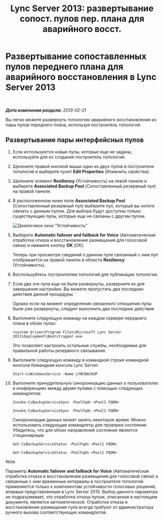 ﻿---
title: "Lync Server 2013: развертывание сопост. пулов пер. плана для аварийного восст."
TOCTitle: Развертывание сопоставленных пулов переднего плана для аварийного восстановления
ms:assetid: 2f12467c-8b90-43e6-831b-a0b096427f17
ms:mtpsurl: https://technet.microsoft.com/ru-ru/library/JJ204773(v=OCS.15)
ms:contentKeyID: 49309326
ms.date: 05/19/2016
mtps_version: v=OCS.15
ms.translationtype: HT
---

# Развертывание сопоставленных пулов переднего плана для аварийного восстановления в Lync Server 2013

 

_**Дата изменения раздела:** 2013-02-21_

Вы легко можете развернуть топологию аварийного восстановления из пары пулов переднего плана, используя построитель топологий.

## Развертывание пары интерфейсных пулов

1.  Если используются новые пулы, которые еще не заданы, используйте для их создания построитель топологий.

2.  Щелкните правой кнопкой мыши один из двух пулов в построителе топологий и выберите пункт **Edit Properties** (Изменить свойства).

3.  Щелкните элемент **Resiliency** (Устойчивость) на левой панели и выберите **Associated Backup Pool** (Сопоставленный резервный пул) на правой панели.

4.  В расположенном ниже поле **Associated Backup Pool** (Сопоставленный резервный пул) выберите пул, который вы хотите связать с данным пулом. Для выбора будут доступны только существующие пулы, которые еще не связаны с другим пулом.
    
    ![Диалоговое окно "Устойчивость"](images/JJ204773.36080581-db76-497d-bf9e-f02b39574d0e(OCS.15).png "Диалоговое окно \"Устойчивость\"")  

5.  Выберите **Automatic failover and failback for Voice** (Автоматическая отработка отказа и восстановление размещения для голосовой связи) и нажмите кнопку **OK** (ОК).
    
    Теперь при просмотре сведений о данном пуле связанный с ним пул отображается на правой панели в области **Resiliency** (Устойчивость).

6.  Воспользуйтесь построителем топологий для публикации топологии.

7.  Если два эти пула еще не были развернуты, разверните их для завершения настройки. Вы можете пропустить два последних действия данной процедуры.
    
    Однако если на момент определения связанного отношения пулы были уже развернуты, следует выполнить два последних действия.

8.  Выполните следующую команду на каждом сервере переднего плана в обоих пулах:
    
        <system drive>\Program Files\Microsoft Lync Server 2013\Deployment\Bootstrapper.exe 
    
    Это позволяет настроить остальные службы, необходимые для правильной работы резервного связывания.

9.  Выполните следующую команду в командной строке командной консоли Командная консоль Lync Server:
    
        Start-CsWindowsService -Name LYNCBACKUP

10. Выполните принудительную синхронизацию данных о пользователях и конференциях между двумя пулами с помощью следующих командлетов:
    
    ```
    Invoke-CsBackupServiceSync -PoolFqdn <Pool1 FQDN>
    ```
    ```
    Invoke-CsBackupServiceSync -PoolFqdn <Pool2 FQDN>
    ```

    Синхронизация данных может занять некоторое время. Можно использовать следующие командлеты для проверки состояния. Убедитесь, что для обоих направлений состояние является стационарным.
    
    ```
    Get-CsBackupServiceStatus -PoolFqdn <Pool1 FQDN>
    ```
    ```
    Get-CsBackupServiceStatus -PoolFqdn <Pool2 FQDN>
    ```

> [!NOTE]  
> Параметр <strong>Automatic failover and failback for Voice</strong> (Автоматическая отработка отказа и восстановление размещения для голосовой связи) и связанные с ним временные интервалы в построителе топологий применяются только к компонентам устойчивости голосовых решений, впервые представленным в Lync Server 2010. Выбор данного параметра не подразумевает, что отработка отказа пулом, описанная в настоящем документе, является автоматической. Отработка отказа и восстановление размещения пула всегда требуют от администратора ручного вызова соответствующих командлетов.
